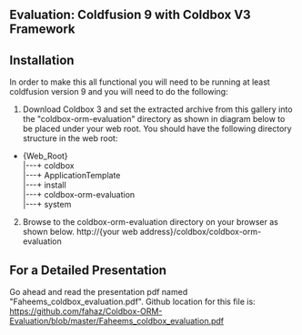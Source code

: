 Evaluation: Coldfusion 9 with Coldbox V3 Framework
--------------------------------------------------


Installation
------------

In order to make this all functional you will need to be running at least coldfusion version 9 and you will need to do the following:

1) Download Coldbox 3 and set the extracted archive from this gallery into the "coldbox-orm-evaluation" directory as shown in diagram below to be placed under your web root.
You should have the following directory structure in the web root:

+ {Web_Root} <br />
|---+ coldbox <br />
    |---+ ApplicationTemplate <br />
    |---+ install <br />
    |---+ coldbox-orm-evaluation <br />
    |---+ system <br />

2) Browse to the coldbox-orm-evaluation directory on your browser as shown below.
http://{your web address}/coldbox/coldbox-orm-evaluation

  

For a Detailed Presentation
---------------------------

Go ahead and read the presentation pdf named "Faheems_coldbox_evaluation.pdf".
Github location for this file is:  https://github.com/fahaz/Coldbox-ORM-Evaluation/blob/master/Faheems_coldbox_evaluation.pdf